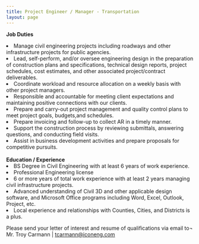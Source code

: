 ```yaml
---
title: Project Engineer / Manager - Transportation
layout: page
---
```



<b>Job Duties</b>
<li>Manage civil engineering projects including roadways and other infrastructure projects for public agencies.</li>
<li>Lead, self-perform, and/or oversee engineering design in the preparation of construction plans and specifications, technical design reports, project schedules, cost estimates, and other associated project/contract deliverables.</li>
<li>Coordinate workload and resource allocation on a weekly basis with other project managers.</li>
<li>Responsible and accountable for meeting client expectations and maintaining positive connections with our clients.</li>
<li>Prepare and carry-out project management and quality control plans to meet project goals, budgets,and schedules.</li>
<li>Prepare invoicing and follow-up to collect AR in a timely manner.</li>
<li>Support the construction process by reviewing submittals, answering questions, and conducting field visits.</li>
<li>Assist in business development activities and prepare proposals for competitive pursuits.</li>

<br>
<b>Education / Experience</b>

<li>BS Degree in Civil Engineering with at least 6 years of work experience.</li>
<li>Professional Engineering license</li>
<li>6 or more years of total work experience with at least 2 years managing civil infrastructure projects.</li>
<li>Advanced understanding of Civil 3D and other applicable design software, and Microsoft Office programs including Word, Excel, Outlook, Project, etc.</li>
<li>Local experience and relationships with Counties, Cities, and Districts is a plus.</li>

Please send your letter of interest and resume of qualifications via email to¬
Mr. Troy Carmann | <tcarmann@iconeng.com>
